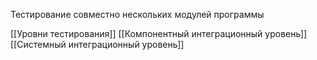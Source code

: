 Тестирование совместно нескольких модулей программы

[[Уровни тестирования]]
[[Компонентный интеграционный уровень]]
[[Системный интеграционный уровень]]